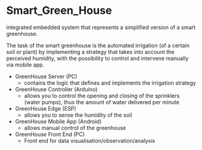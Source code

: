 # Smart_Green_House
integrated embedded system that represents a simplified version of a smart greenhouse.

The task of the smart greenhouse is the automated irrigation (of a certain soil or plant) by implementing a strategy that takes into account the perceived humidity, with the possibility to control and intervene manually via mobile app.




 * GreenHouse Server (PC)
    - contains the logic that defines and implements the irrigation strategy
 * GreenHouse Controller (Arduino)
   - allows you to control the opening and closing of the sprinklers (water pumps), thus the amount of water delivered per minute
 * GreenHouse Edge (ESP)
   - allows you to sense the humidity of the soil
 * GreenHouse Mobile App (Android) 
   - allows manual control of the greenhouse 
 * GreenHouse Front End (PC)
   - Front end for data visualisation/observation/analysis
